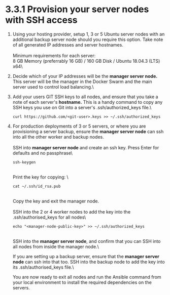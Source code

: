 # 3.3.1 Provision your server nodes with SSH access

1. Using your hosting provider, setup 1, 3 or 5 Ubuntu server nodes with an additional backup server node should you require this option. Take note of all generated IP addresses and server hostnames.  \
   \
   Minimum requirements for each server:\
   8 GB Memory (preferrably 16 GB) / 160 GB Disk / Ubuntu 18.04.3 (LTS) x64\

2. Decide which of your IP addresses will be the **manager server node.** This server will be the manager in the Docker Swarm and the main server used to control load balancing.\

3.  Add your users GIT SSH keys to all nodes, and ensure that you take a note of each server's **hostname.** This is a handy command to copy any SSH keys you use on Git into a server's .ssh/authorized\_keys file.\


    ```
    curl https://github.com/<git-user>.keys >> ~/.ssh/authorized_keys
    ```


4.  For production deployments of 3 or 5 servers, or where you are provisioning a server backup, ensure the **manager server node** can ssh into all the other worker and backup nodes.\
    \
    SSH into **manager server node** and create an ssh key. Press Enter for defaults and no passphrase\


    ```
    ssh-keygen
    ```

    \
    Print the key for copying: \


    ```
    cat ~/.ssh/id_rsa.pub
    ```

    \
    Copy the key and exit the manager node.\
    \
    SSH into the 2 or 4 worker nodes to add the key into the .ssh/authorised\_keys for all nodes\


    ```
    echo "<manager-node-public-key>" >> ~/.ssh/authorized_keys
    ```

    \
    SSH into the **manager server node**, and confirm that you can SSH into all nodes from inside the manager node.\


    If you are setting up a backup server, ensure that the **manager server node** can ssh into that too. SSH into the backup node to add the key into its .ssh/authorised\_keys file.\


    You are now ready to exit all nodes and run the Ansible command from your local environment to install the required dependencies on the servers.
